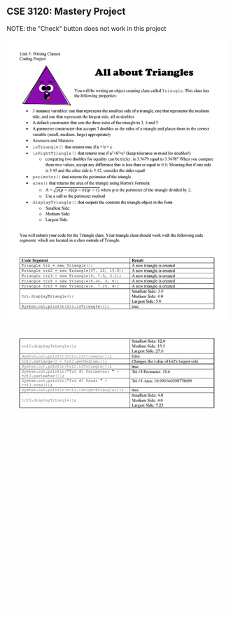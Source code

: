 <h2>CSE 3120: Mastery Project</h2>

NOTE: the "Check" button does not work in this project

<img src="All About Triangles_Page_1.jpg">
<img src="All About Triangles_Page_2.jpg">